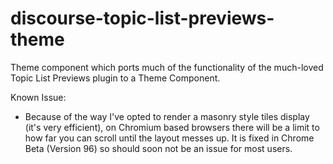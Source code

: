 # discourse-topic-list-previews-theme
Theme component which ports much of the functionality of the much-loved Topic List Previews plugin to a Theme Component.

Known Issue:

- Because of the way I've opted to render a masonry style tiles display (it's very efficient), on Chromium based browsers there will be a limit to how far you can scroll until the layout messes up.  It is fixed in Chrome Beta (Version 96) so should soon not be an issue for most users.
